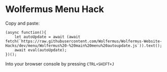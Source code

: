 # Wolfermus Menu Hack


Copy and paste:
```
(async function(){
	let autoUpdate = await (await fetch(`https://raw.githubusercontent.com/Wolfermus/Wolfermus-Website-Hacks/dev/menu/Wolfermus%20-%20main%20menu%20autoupdate.js`)).text();
	await eval(autoUpdate);
})();
```
Into your browser console by pressing `CTRL+SHIFT+J`
